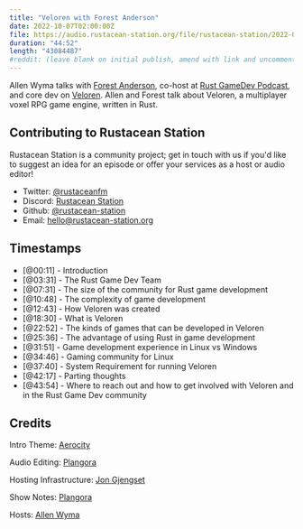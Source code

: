 ```yaml
---
title: "Veloren with Forest Anderson"
date: 2022-10-07T02:00:00Z
file: https://audio.rustacean-station.org/file/rustacean-station/2022-09-30-forest-anderson.mp3
duration: "44:52"
length: "43084487"
#reddit: (leave blank on initial publish, amend with link and uncomment this line after Reddit thread has been posted)
---
```

Allen Wyma talks with [Forest Anderson](https://www.forest-anderson.ca/), co-host at [Rust GameDev Podcast](https://rustgamedev.com/), and core dev on [Veloren](https://veloren.net/). Allen and Forest talk about Veloren, a multiplayer voxel RPG game engine, written in Rust.

## Contributing to Rustacean Station

Rustacean Station is a community project; get in touch with us if you'd like to suggest an idea for an episode or offer your services as a host or audio editor!

- Twitter: [@rustaceanfm](https://twitter.com/rustaceanfm)
- Discord: [Rustacean Station](https://discord.gg/cHc3Gyc)
- Github: [@rustacean-station](https://github.com/rustacean-station/)
- Email: [hello@rustacean-station.org](mailto:hello@rustacean-station.org)

## Timestamps 
- [@00:11] - Introduction
- [@03:31] - The Rust Game Dev Team
- [@07:31] - The size of the community for Rust game development
- [@10:48] - The complexity of game development
- [@12:43] - How Veloren was created
- [@18:30] - What is Veloren
- [@22:52] - The kinds of games that can be developed in Veloren
- [@25:36] - The advantage of using Rust in game development
- [@31:51] - Game development experience in Linux vs Windows
- [@34:46] - Gaming community for Linux
- [@37:40] - System Requirement for running Veloren
- [@42:17] - Parting thoughts
- [@43:54] - Where to reach out and how to get involved with Veloren and in the Rust Game Dev community

## Credits
Intro Theme: [Aerocity](https://twitter.com/AerocityMusic)

Audio Editing: [Plangora](https://twitter.com/plangora)

Hosting Infrastructure: [Jon Gjengset](https://twitter.com/jonhoo/)

Show Notes: [Plangora](https://twitter.com/plangora)

Hosts: [Allen Wyma](https://twitter.com/allenwyma)
